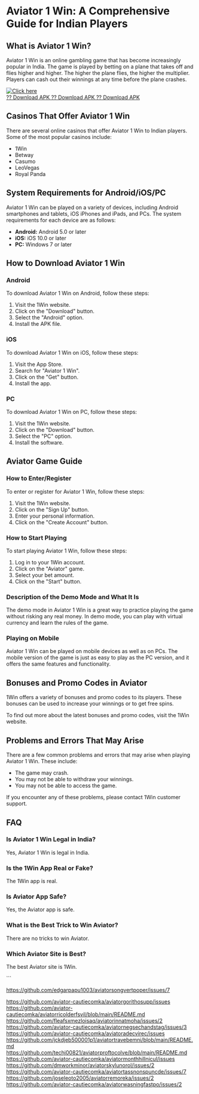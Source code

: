 # Aviator 1 Win: A Comprehensive Guide for Indian Players

## What is Aviator 1 Win?

Aviator 1 Win is an online gambling game that has become increasingly
popular in India. The game is played by betting on a plane that takes
off and flies higher and higher. The higher the plane flies, the higher
the multiplier. Players can cash out their winnings at any time before
the plane crashes.

[![Click
here](https://readscoops.com/wp-content/uploads/2023/03/Readscoop-aviator-1-1.jpg)](https://traff.sbs/deff)\
[?? Download APK ?? Download APK ?? Download
APK](https://traff.sbs/deff)

## Casinos That Offer Aviator 1 Win

There are several online casinos that offer Aviator 1 Win to Indian
players. Some of the most popular casinos include:

-   1Win
-   Betway
-   Casumo
-   LeoVegas
-   Royal Panda

## System Requirements for Android/iOS/PC

Aviator 1 Win can be played on a variety of devices, including Android
smartphones and tablets, iOS iPhones and iPads, and PCs. The system
requirements for each device are as follows:

-   **Android:** Android 5.0 or later
-   **iOS:** iOS 10.0 or later
-   **PC:** Windows 7 or later

## How to Download Aviator 1 Win

### Android

To download Aviator 1 Win on Android, follow these steps:

1.  Visit the 1Win website.
2.  Click on the "Download" button.
3.  Select the "Android" option.
4.  Install the APK file.

### iOS

To download Aviator 1 Win on iOS, follow these steps:

1.  Visit the App Store.
2.  Search for "Aviator 1 Win".
3.  Click on the "Get" button.
4.  Install the app.

### PC

To download Aviator 1 Win on PC, follow these steps:

1.  Visit the 1Win website.
2.  Click on the "Download" button.
3.  Select the "PC" option.
4.  Install the software.

## Aviator Game Guide

### How to Enter/Register

To enter or register for Aviator 1 Win, follow these steps:

1.  Visit the 1Win website.
2.  Click on the "Sign Up" button.
3.  Enter your personal information.
4.  Click on the "Create Account" button.

### How to Start Playing

To start playing Aviator 1 Win, follow these steps:

1.  Log in to your 1Win account.
2.  Click on the "Aviator" game.
3.  Select your bet amount.
4.  Click on the "Start" button.

### Description of the Demo Mode and What It Is

The demo mode in Aviator 1 Win is a great way to practice playing the
game without risking any real money. In demo mode, you can play with
virtual currency and learn the rules of the game.

### Playing on Mobile

Aviator 1 Win can be played on mobile devices as well as on PCs. The
mobile version of the game is just as easy to play as the PC version,
and it offers the same features and functionality.

## Bonuses and Promo Codes in Aviator

1Win offers a variety of bonuses and promo codes to its players. These
bonuses can be used to increase your winnings or to get free spins.

To find out more about the latest bonuses and promo codes, visit the
1Win website.

## Problems and Errors That May Arise

There are a few common problems and errors that may arise when playing
Aviator 1 Win. These include:

-   The game may crash.
-   You may not be able to withdraw your winnings.
-   You may not be able to access the game.

If you encounter any of these problems, please contact 1Win customer
support.

## FAQ

### Is Aviator 1 Win Legal in India?

Yes, Aviator 1 Win is legal in India.

### Is the 1Win App Real or Fake?

The 1Win app is real.

### Is Aviator App Safe?

Yes, the Aviator app is safe.

### What is the Best Trick to Win Aviator?

There are no tricks to win Aviator.

### Which Aviator Site is Best?

The best Aviator site is 1Win.

\`\`\`


https://github.com/edgarpapu1003/aviatorsongvertpoper/issues/7

https://github.com/aviator-cautiecomka/aviatorgorithosupp/issues
https://github.com/aviator-cautiecomka/aviatorricolderfsvil/blob/main/README.md
https://github.com/fleafsxmezloisaq/aviatorinnatmoha/issues/2
https://github.com/aviator-cautiecomka/aviatornegsechandstag/issues/3
https://github.com/aviator-cautiecomka/aviatoradecvirec/issues
https://github.com/jckdjeb500001p1/aviatortravebemni/blob/main/README.md
https://github.com/techj00821/aviatorproftocolve/blob/main/README.md
https://github.com/aviator-cautiecomka/aviatormonthhillnicul/issues
https://github.com/dmworkminor/aviatorskylunorol/issues/2
https://github.com/aviator-cautiecomka/aviatortassnonspuncde/issues/7
https://github.com/joseleoto2005/aviatorremoreka/issues/2
https://github.com/aviator-cautiecomka/aviatorwasningfastpo/issues/2

